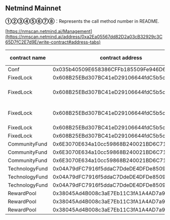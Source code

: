 ## Netmind Mainnet

**①②③④⑤⑥⑦⑧**：Represents the call method number in README.

[https://nmscan.netmind.ai/Management](https://nmscan.netmind.ai/address/0xa2Ea05567dd82D2a03cB32929c3C65D7fC2E7d9E/write-contract#address-tabs)

|contract name|contract address|Proposal ID|Operating Instructions|invoke methods|parameter invocation|
| --- | --- | --- |--- | --- |---|
|      Conf    |   0x035b40509E658386CFFb185509Fe946D660D9c5C |   48    | **⑥**Upgrade Contract  | upgrad |   0x575d6463Ee9c6Feb8930209321c8A9FCF9E59710  |
|    FixedLock      |  0x608B25EBd307BC41eD29106644fdC5b5cBA0dd53  |   49    | **⑥**Upgrade Contract  | upgrad |   0x4405aB8e0F6244f5204a083870524e64118e527C  |
|      FixedLock      |  0x608B25EBd307BC41eD29106644fdC5b5cBA0dd53   |   50   |  **③** 0xc4EAfE3caCD7a78975D2f7996bfCb210aE298988 refund of 10 NMT  |refund |    0x5af36e3e00000000000000000000000000000000000000000000000000000000000000010000000000000000000000000000000000000000000000008ac7230489e80000  |
|       FixedLock      |  0x608B25EBd307BC41eD29106644fdC5b5cBA0dd53  |   51   |  **③** 0xC794887551B5416Ac59ecECaa29Eab7E59584f86   refund of 50000 NMT|refund |      0x5af36e3e000000000000000000000000000000000000000000000000000000000000000e000000000000000000000000000000000000000000000a968163f0a57b400000|
|      FixedLock      |  0x608B25EBd307BC41eD29106644fdC5b5cBA0dd53  |     52 |  **③**Reset time, downsizing the number to 5 million | reset|    0x1fbf2cbd0000000000000000000000000000000000000000000000000000000069e0268000000000000000000000000000000000000000000000000000000000004c4b4000000000000000000000000029ed607160f9e6740cf0be8f07d65c70f45a3472  |
|    FixedLock      |  0x608B25EBd307BC41eD29106644fdC5b5cBA0dd53  |    53   | **⑥**Upgrade Contract  | upgrad |    0x890d1E360271435fa535073383Ef9d887eC24405  |
|      CommunityFund    |  0x6E3070E634a10cc59868B240021BD6C71303778b  |  54     | **⑥**Upgrade Contract  | upgrad |    0xe89F3dAB8E9fD1f24B653aB82374ad84D69845D2 |
|      CommunityFund    |  0x6E3070E634a10cc59868B240021BD6C71303778b   |   55   |  **③**Transfer of excess tokens   | treferToken |    0x18d0b73900000000000000000000000029ed607160f9e6740cf0be8f07d65c70f45a3472  |
|       CommunityFund   |   0x6E3070E634a10cc59868B240021BD6C71303778b |    56   | **⑥**Upgrade Contract  | upgrad |   0x07Db84d0917190de05984f63078E2509A1f5b5d7  |
|     TechnologyFund     |   0x04A79dFC7916f5ddaC7DdeDE4DFDe85090d2795c |   57    | **⑥**Upgrade Contract  | upgrad |   0x3a2194782Bd971BC2961D2Bf917a7A31B5F4AE6d  |
|     TechnologyFund     |   0x04A79dFC7916f5ddaC7DdeDE4DFDe85090d2795c |   58    | **③**Transfer of excess tokens   | treferToken |    0x18d0b73900000000000000000000000029ed607160f9e6740cf0be8f07d65c70f45a3472  |
|      TechnologyFund    |   0x04A79dFC7916f5ddaC7DdeDE4DFDe85090d2795c |   59    | **⑥**Upgrade Contract  | upgrad |    0x94946Ed0f0c55664BA1de84858b0F568B1647627 |
|        RewardPool   |   0x38045Ad4B008c3aE7Eb11C3fA1A4AD7a946A6b15  |     60  | **⑥**Upgrade Contract  | upgrad |  0x4608e941A347AB4Ddc3089bd3351751AAAd40a49    |
|    RewardPool    |   0x38045Ad4B008c3aE7Eb11C3fA1A4AD7a946A6b15 |  61    |  **③**  Transfer of excess tokens | treferToken|    0x18d0b73900000000000000000000000029ed607160f9e6740cf0be8f07d65c70f45a3472  |
|       RewardPool    |  0x38045Ad4B008c3aE7Eb11C3fA1A4AD7a946A6b15   |   62    | **⑥**Upgrade Contract  | upgrad |    0x9aac2d20ce8254338563f905ea9f7ded8eb6766e  |
